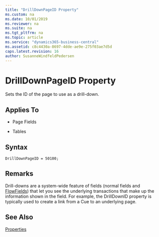 ```yaml
---
title: "DrillDownPageID Property"
ms.custom: na
ms.date: 10/01/2019
ms.reviewer: na
ms.suite: na
ms.tgt_pltfrm: na
ms.topic: article
ms.service: "dynamics365-business-central"
ms.assetid: c8c4430a-8697-4dde-ae9e-275f03ae7d5d
caps.latest.revision: 16
author: SusanneWindfeldPedersen
---
```


 

# DrillDownPageID Property
Sets the ID of the page to use as a drill-down.  
  
## Applies To  
  
-   Page Fields  
  
-   Tables  

<!--  //NAV
> [!IMPORTANT]  
>  This property is not supported on Repeater controls on pages when it is displayed in the [!INCLUDE[nav_web](includes/nav_web_md.md)].  
--> 

## Syntax
```
DrillDownPageID = 50100;
```

## Remarks  
 Drill-downs are a system-wide feature of fields (normal fields and [FlowFields](../devenv-flowfields.md)) that let you see the underlying transactions that make up the information shown in the field. For example, the DrillDownID property is typically used to create a link from a Cue to an underlying page.  
  
## See Also  
 [Properties](devenv-properties.md)
